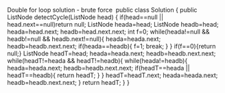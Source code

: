 Double for loop solution - brute force
​
public class Solution {
public ListNode detectCycle(ListNode head) {
if(head==null || head.next==null)return null;
ListNode heada=head;
ListNode headb=head;
heada=head.next;
headb=head.next.next;
int f=0;
while(heada!=null && headb!=null && headb.next!=null){
heada=heada.next;
headb=headb.next.next;
if(heada==headb){
f=1;
break;
}
}
if(f==0){return null;}
ListNode headT=head;
heada=heada.next;
headb=headb.next.next;
while(headT!=heada && headT!=headb){
while(heada!=headb){
heada=heada.next;
headb=headb.next.next;
if(headT==heada || headT==headb){
return headT;
}
}
headT=headT.next;
heada=heada.next;
headb=headb.next.next;
}
return headT;
}
}
